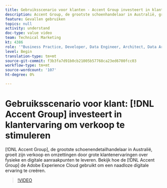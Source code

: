 ```yaml
---
title: Gebruiksscenario voor klanten - Accent Group investeert in klantervaring om verkoop te stimuleren
description: Accent Group, de grootste schoenhandelaar in Australië, groeit hun verkoop en conversies door geweldige klantervaringen te bieden op fysieke en digitale aanraakpunten. Kijk hoe de Accent Group de Adobe Experience Cloud gebruikt om een naadloze digitale ervaring te creëren.
feature: Gevallen gebruiken
topics: null
activity: understand
doc-type: value video
team: Technical Marketing
kt: 4386
role: '"Business Practice, Developer, Data Engineer, Architect, Data Architect, Administrator, Leader"'
level: Begin
translation-type: tm+mt
source-git-commit: f3b3fa7d91b0cb21005b57768ca23ed6700fcc03
workflow-type: tm+mt
source-wordcount: '107'
ht-degree: 0%

---
```



# Gebruiksscenario voor klant: [!DNL Accent Group] investeert in klantervaring om verkoop te stimuleren

[!DNL Accent Group], de grootste schoenendetailhandelaar in Australië, groeit zijn verkoop en omzettingen door grote klantenervaringen over fysieke en digitale aanraakpunten te leveren. Bekijk hoe de [!DNL Accent Group] de Adobe Experience Cloud gebruikt om een naadloze digitale ervaring te creëren.

>[!VIDEO](https://video.tv.adobe.com/v/31505/?quality=12)
